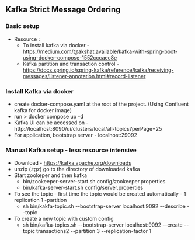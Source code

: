 ## Kafka Strict Message Ordering

### Basic setup

- Resource : 
  - To install kafka via docker - https://medium.com/@akshat.available/kafka-with-spring-boot-using-docker-compose-1552cccaec8e
  - Kafka partition and transaction control - https://docs.spring.io/spring-kafka/reference/kafka/receiving-messages/listener-annotation.html#record-listener

### Install Kafka via docker
- create docker-compose.yaml at the root of the project. (Using Confluent kafka for docker image)
- run > docker compose up -d
- Kafka UI can be accessed on - http://localhost:8090/ui/clusters/local/all-topics?perPage=25
- For application, bootstrap server - localhost:29092

### Manual Kafka setup - less resource intensive

- Download - https://kafka.apache.org/downloads
- unzip (.tgz) go to the directory of downloaded kafka
- Start zookeper and then kafka
  - bin/zookeeper-server-start.sh config/zookeeper.properties
  - bin/kafka-server-start.sh config/server.properties
- To see the topic  - first time the topic would be created automatically - 1 replication 1 -partition
  - sh bin/kakfa-topic.sh --bootstrap-server localhost:9092 --describe --topic <topicname>
- To create a new topic with custom config
  - sh bin/kafka-topics.sh --bootstrap-server localhost:9092 --create --topic transactions2 --partition 3 --replication-factor 1